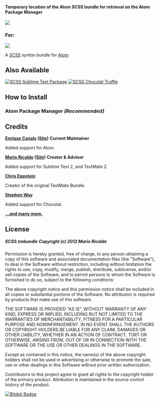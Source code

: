 #### Temporary location of the Atom SCSS bundle for retrieval on the Atom Package Manager

![](http://i.imgur.com/mFFD1.png)
### For:
![](https://atom.io/assets/logo-579cbedf99b80be71b85354646fe9b78.png)

A *[SCSS](http://sass-lang.com/) syntax bundle* for [Atom](https://github.com/atom/atom)

## Also Available

[![SCSS Sublime Text Package](http://i.imgur.com/0VQjy.png)](https://github.com/kuroir/SCSS.tmbundle/tree/SublimeText2) [![SCSS Chocolat Truffle](http://i.imgur.com/NlYle.png)](https://github.com/kuroir/SCSS.tmbundle/tree/Chocolat)

## How to Install

### Atom Package Manager *(Recommended)*

## Credits

**[Enrique Canals](http://github.com/enriquecanals) ([Site](http://enriquecanals.com))** **Current Maintainer**

Added support for Atom.

**[Mario Ricalde](http://github.com/marioricalde) ([Site](http://mario.ricalde.mx))** **Creator & Advisor**

Added support for Sublime Text 2, and TextMate 2.

**[Chris Eppstein](http://github.com/chriseppstein)**

Creator of the original TextMate Bundle.

**[Stephen Way](http://github.com/stephenway)**

Added support for Chocolat.

**[…and many more.](https://github.com/kuroir/SCSS.tmbundle/graphs/contributors)**


## License

##### SCSS.tmbundle Copyright (c) 2012 Mario Ricalde

Permission is hereby granted, free of charge, to any person obtaining a copy of this software and associated documentation files (the "Software"), to deal in the Software without restriction, including without limitation the rights to use, copy, modify, merge, publish, distribute, sublicense, and/or sell copies of the Software, and to permit persons to whom the Software is furnished to do so, subject to the following conditions:

The above copyright notice and this permission notice shall be included in all copies or substantial portions of the Software. No attribution is required by products that make use of this software.

THE SOFTWARE IS PROVIDED "AS IS", WITHOUT WARRANTY OF ANY KIND, EXPRESS OR IMPLIED, INCLUDING BUT NOT LIMITED TO THE WARRANTIES OF MERCHANTABILITY, FITNESS FOR A PARTICULAR PURPOSE AND NONINFRINGEMENT. IN NO EVENT SHALL THE AUTHORS OR COPYRIGHT HOLDERS BE LIABLE FOR ANY CLAIM, DAMAGES OR OTHER LIABILITY, WHETHER IN AN ACTION OF CONTRACT, TORT OR OTHERWISE, ARISING FROM, OUT OF OR IN CONNECTION WITH THE SOFTWARE OR THE USE OR OTHER DEALINGS IN THE SOFTWARE.

Except as contained in this notice, the name(s) of the above copyright holders shall not be used in advertising or otherwise to promote the sale, use or other dealings in this Software without prior written authorization.

Contributors to this project agree to grant all rights to the copyright holder of the primary product. Attribution is maintained in the source control history of the product.


[![Bitdeli Badge](https://d2weczhvl823v0.cloudfront.net/MarioRicalde/scss.tmbundle/trend.png)](https://bitdeli.com/free "Bitdeli Badge")
